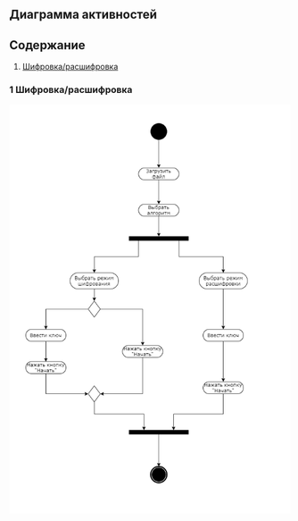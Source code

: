 ## Диаграмма активностей

## Содержание 
1. [Шифровка/расшифровка](#1)

### 1 Шифровка/расшифровка <a name="1"></a>
![pic](https://github.com/APridy/EnDecryptor/blob/main/Documents/Diagrams/Activities/Activity.png)

